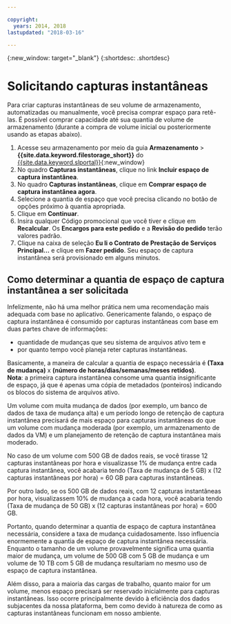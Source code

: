 ```yaml
---

copyright:
  years: 2014, 2018
lastupdated: "2018-03-16"

---
```

{:new_window: target="_blank"}
{:shortdesc: .shortdesc}

# Solicitando capturas instantâneas

Para criar capturas instantâneas de seu volume de armazenamento, automatizadas ou manualmente, você precisa comprar espaço para retê-las. É possível comprar capacidade até sua quantia de volume de armazenamento (durante a compra de volume inicial ou posteriormente usando as etapas abaixo).

1. Acesse seu armazenamento por meio da guia **Armazenamento** > **{{site.data.keyword.filestorage_short}}** do [{{site.data.keyword.slportal}}](https://control.softlayer.com/){:new_window}
2. No quadro **Capturas instantâneas**, clique no link **Incluir espaço de
captura instantânea**.
3. No quadro **Capturas instantâneas**, clique em **Comprar espaço de
captura instantânea agora**.
3. Selecione a quantia de espaço que você precisa clicando no botão de opções próximo à quantia apropriada.
4. Clique em **Continuar**.
5. Insira qualquer Código promocional que você tiver e clique em **Recalcular**. Os
**Encargos para este pedido** e a **Revisão do pedido** terão valores
padrão.
6. Clique na caixa de seleção **Eu li o Contrato de Prestação de Serviços Principal…** e clique em **Fazer pedido**. Seu espaço de captura instantânea será provisionado em alguns minutos.

## Como determinar a quantia de espaço de captura instantânea a ser solicitada

Infelizmente, não há uma melhor prática nem uma recomendação mais adequada com base no aplicativo. 
Genericamente falando, o espaço de captura instantânea é consumido por capturas instantâneas com base em duas
partes chave de informações:
- quantidade de mudanças que seu sistema de arquivos ativo tem e 
- por quanto tempo você planeja reter capturas instantâneas.  

Basicamente, a maneira de calcular a quantia de espaço necessária é **(Taxa de
mudança)** x **(número de horas/dias/semanas/meses retidos)**.  
**Nota**: a primeira captura instantânea consome uma quantia insignificante de
espaço, já que é apenas uma cópia de metadados (ponteiros) indicando os blocos do sistema de arquivos ativo. 

Um volume com muita mudança de dados (por exemplo, um banco de dados de taxa de mudança alta) e um
período longo de retenção de captura instantânea precisará de mais espaço para capturas instantâneas do que um
volume com mudança moderada (por exemplo, um armazenamento de dados da VM) e um planejamento de retenção de
captura instantânea mais moderado. 

No caso de um volume com 500 GB de dados reais, se você tirasse 12 capturas instantâneas por hora e
visualizasse 1% de mudança entre cada captura instantânea, você acabaria tendo (Taxa de mudança de 5 GB) x (12
capturas instantâneas por hora) = 60 GB para capturas instantâneas.

Por outro lado, se os 500 GB de dados reais, com 12 capturas instantâneas por hora, visualizassem
10% de mudança a cada hora, você acabaria tendo (Taxa de mudança de 50 GB) x (12 capturas instantâneas por
hora) = 600 GB.

Portanto, quando determinar a quantia de espaço de captura instantânea necessária, considere a taxa
de mudança cuidadosamente. Isso influencia enormemente a quantia de espaço de captura instantânea necessária. 
Enquanto o tamanho de um volume provavelmente significa uma quantia maior de mudança, um volume
de 500 GB com 5 GB de mudança e um volume de 10 TB com 5 GB de mudança resultariam no mesmo uso de
espaço de captura instantânea.

Além disso, para a maioria das cargas de trabalho, quanto maior for um volume, menos espaço precisará
ser reservado inicialmente para capturas instantâneas. Isso ocorre principalmente devido à eficiência dos dados
subjacentes da nossa plataforma, bem como devido à natureza de como as capturas instantâneas funcionam em
nosso ambiente.


